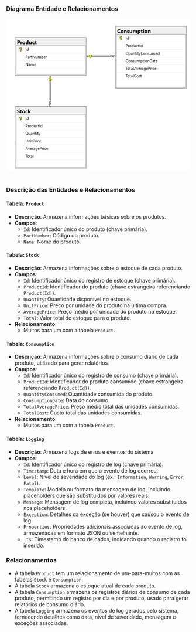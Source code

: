 ### Diagrama Entidade e Relacionamentos

![Screenshots](EntidadeRelacionamento.PNG) <br><br>

### Descrição das Entidades e Relacionamentos

#### Tabela: `Product`
- **Descrição**: Armazena informações básicas sobre os produtos.
- **Campos**:
  - `Id`: Identificador único do produto (chave primária).
  - `PartNumber`: Código do produto.
  - `Name`: Nome do produto.

#### Tabela: `Stock`
- **Descrição**: Armazena informações sobre o estoque de cada produto.
- **Campos**:
  - `Id`: Identificador único do registro de estoque (chave primária).
  - `ProductId`: Identificador do produto (chave estrangeira referenciando `Product(Id)`).
  - `Quantity`: Quantidade disponível no estoque.
  - `UnitPrice`: Preço por unidade do produto na última compra.
  - `AveragePrice`: Preço médio por unidade do produto no estoque.
  - `Total`: Valor total do estoque para o produto.
- **Relacionamento**:
  - Muitos para um com a tabela `Product`.

#### Tabela: `Consumption`
- **Descrição**: Armazena informações sobre o consumo diário de cada produto, utilizado para gerar relatórios.
- **Campos**:
  - `Id`: Identificador único do registro de consumo (chave primária).
  - `ProductId`: Identificador do produto consumido (chave estrangeira referenciando `Product(Id)`).
  - `QuantityConsumed`: Quantidade consumida do produto.
  - `ConsumptionDate`: Data do consumo.
  - `TotalAveragePrice`: Preço médio total das unidades consumidas.
  - `TotalCost`: Custo total das unidades consumidas.
- **Relacionamento**:
  - Muitos para um com a tabela `Product`.

#### Tabela: `Logging`
- **Descrição**: Armazena logs de erros e eventos do sistema.
- **Campos**:
  - `Id`: Identificador único do registro de log (chave primária).
  - `Timestamp`: Data e hora em que o evento de log ocorreu.
  - `Level`: Nível de severidade do log (ex.: `Information`, `Warning`, `Error`, `Fatal`).
  - `Template`: Modelo ou formato da mensagem de log, incluindo placeholders que são substituídos por valores reais.
  - `Message`: Mensagem de log completa, incluindo valores substituídos nos placeholders.
  - `Exception`: Detalhes da exceção (se houver) que causou o evento de log.
  - `Properties`: Propriedades adicionais associadas ao evento de log, armazenadas em formato JSON ou semelhante.
  - `_ts`: Timestamp do banco de dados, indicando quando o registro foi inserido.

### Relacionamentos
- A tabela `Product` tem um relacionamento de um-para-muitos com as tabelas `Stock` e `Consumption`.
- A tabela `Stock` armazena o estoque atual de cada produto.
- A tabela `Consumption` armazena os registros diários de consumo de cada produto, permitindo um registro por dia e por produto, usado para gerar relatórios de consumo diário.
- A tabela `Logging` armazena os eventos de log gerados pelo sistema, fornecendo detalhes como data, nível de severidade, mensagem e exceções associadas.

